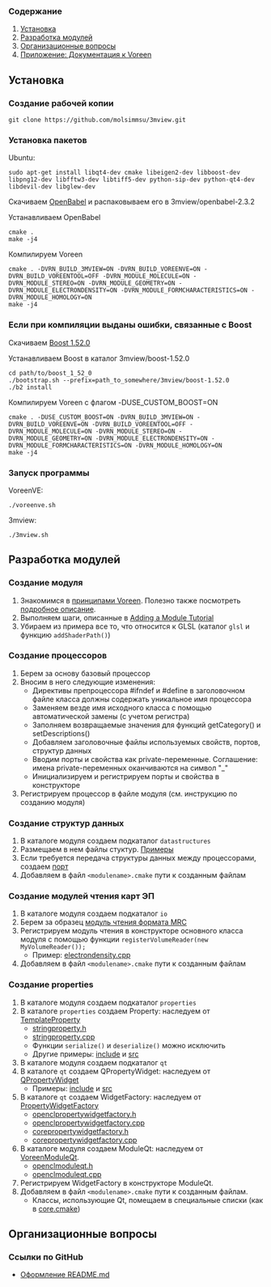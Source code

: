 ### Содержание
1. [Установка](#-1)
2. [Разработка модулей](#--1)
3. [Организационные вопросы](#--3)
4. [Приложение: Документация к Voreen](Voreen/README.md)

Установка
----------

### Создание рабочей копии
    git clone https://github.com/molsimmsu/3mview.git

### Установка пакетов
Ubuntu:

    sudo apt-get install libqt4-dev cmake libeigen2-dev libboost-dev libpng12-dev libfftw3-dev libtiff5-dev python-sip-dev python-qt4-dev libdevil-dev libglew-dev

Скачиваем [OpenBabel](http://sourceforge.net/projects/openbabel/files/openbabel/2.3.2/openbabel-2.3.2.tar.gz/download) и распаковываем его в 3mview/openbabel-2.3.2
    
Устанавливаем OpenBabel

    cmake .
    make -j4

Компилируем Voreen

    cmake . -DVRN_BUILD_3MVIEW=ON -DVRN_BUILD_VOREENVE=ON -DVRN_BUILD_VOREENTOOL=OFF -DVRN_MODULE_MOLECULE=ON -DVRN_MODULE_STEREO=ON -DVRN_MODULE_GEOMETRY=ON -DVRN_MODULE_ELECTRONDENSITY=ON -DVRN_MODULE_FORMCHARACTERISTICS=ON -DVRN_MODULE_HOMOLOGY=ON
    make -j4
    
### Если при компиляции выданы ошибки, связанные с Boost

Скачиваем [Boost 1.52.0](http://sourceforge.net/projects/boost/files/boost/1.52.0/boost_1_52_0.tar.bz2/download)

Устанавливаем Boost в каталог 3mview/boost-1.52.0

    cd path/to/boost_1_52_0
    ./bootstrap.sh --prefix=path_to_somewhere/3mview/boost-1.52.0
    ./b2 install
    
Компилируем Voreen с флагом -DUSE_CUSTOM_BOOST=ON

    cmake . -DUSE_CUSTOM_BOOST=ON -DVRN_BUILD_3MVIEW=ON -DVRN_BUILD_VOREENVE=ON -DVRN_BUILD_VOREENTOOL=OFF -DVRN_MODULE_MOLECULE=ON -DVRN_MODULE_STEREO=ON -DVRN_MODULE_GEOMETRY=ON -DVRN_MODULE_ELECTRONDENSITY=ON -DVRN_MODULE_FORMCHARACTERISTICS=ON -DVRN_MODULE_HOMOLOGY=ON
    make -j4
    
### Запуск программы

VoreenVE:

    ./voreenve.sh
    
3mview:

    ./3mview.sh

Разработка модулей
------------------

### Создание модуля
1. Знакомимся в [принципами Voreen](http://voreen.uni-muenster.de/?q=concepts). Полезно также посмотреть [подробное описание](http://voreen.uni-muenster.de/?q=tutorial-slides).
2. Выполняем шаги, описанные в [Adding a Module Tutorial](http://voreen.uni-muenster.de/?q=module-tutorial)
3. Убираем из примера все то, что относится к GLSL (каталог `glsl` и функцию `addShaderPath()`)

### Создание процессоров
1. Берем за основу базовый процессор
2. Вносим в него следующие изменения:
    * Директивы препроцессора #ifndef и #define в заголовочном файле класса должны содержать уникальное имя процессора
    * Заменяем везде имя исходного класса с помощью автоматической замены (с учетом регистра)
    * Заполняем возвращаемые значения для функций getCategory() и setDescriptions()
    * Добавляем заголовочные файлы используемых свойств, портов, структур данных
    * Вводим порты и свойства как private-переменные. Соглашение: имена private-переменных оканчиваются на символ "_"
    * Инициализируем и регистрируем порты и свойства в конструкторе
3. Регистрируем процессор в файле модуля (см. инструкцию по созданию модуля)

### Создание структур данных
1. В каталоге модуля создаем подкаталог `datastructures`
2. Размещаем в нем файлы стуктур. [Примеры](Voreen/custommodules/molecule/datastructures)
3. Если требуется передача структуры данных между процессорами, создаем [порт](Voreen/custommodules/molecule/ports)
4. Добавляем в файл `<modulename>.cmake` пути к созданным файлам

### Создание модулей чтения карт ЭП
1. В каталоге модуля создаем подкаталог `io`
2. Берем за образец [модуль чтения формата MRC](Voreen/custommodules/electrondensity/io)
3. Регистрируем модуль чтения в конструкторе основного класса модуля с помощью функции `registerVolumeReader(new MyVolumeReader());`
    * Пример: [electrondensity.cpp](Voreen/custommodules/electrondensity/electrondensity.cpp)
4. Добавляем в файл `<modulename>.cmake` пути к созданным файлам

### Создание properties
1. В каталоге модуля создаем подкаталог `properties`
2. В каталоге `properties` создаем Property: наследуем от [TemplateProperty](Voreen/include/voreen/core/properties/templateproperty.h)
    * [stringproperty.h](Voreen/include/voreen/core/properties/stringproperty.h)
    * [stringproperty.cpp](Voreen/src/core/properties/stringproperty.cpp)
    * Функции `serialize()` и `deserialize()` можно исключить
    * Другие примеры: [include](Voreen/include/voreen/core/properties) и [src](Voreen/src/core/properties)
3. В каталоге модуля создаем подкаталог `qt`
4. В каталоге `qt` создаем QPropertyWidget: наследуем от [QPropertyWidget](Voreen/include/voreen/qt/widgets/property/qpropertywidget.h)
    * Примеры: [include](Voreen/include/voreen/qt/widgets/property/) и [src](Voreen/src/qt/widgets/property/)
5. В каталоге `qt` создаем WidgetFactory: наследуем от [PropertyWidgetFactory](Voreen/include/voreen/core/properties/propertywidgetfactory.h)
    * [openclpropertywidgetfactory.h](Voreen/modules/opencl/qt/openclpropertywidgetfactory.h)
    * [openclpropertywidgetfactory.cpp](Voreen/modules/opencl/qt/openclpropertywidgetfactory.cpp)
    * [corepropertywidgetfactory.h](Voreen/include/voreen/qt/widgets/property/corepropertywidgetfactory.h)
    * [corepropertywidgetfactory.cpp](Voreen/src/qt/widgets/property/corepropertywidgetfactory.cpp)
6. В каталоге модуля cоздаем ModuleQt: наследуем от [VoreenModuleQt](Voreen/include/voreen/qt/voreenmoduleqt.h).
    * [openclmoduleqt.h](Voreen/modules/opencl/openclmoduleqt.h)
    * [openclmoduleqt.cpp](Voreen/modules/opencl/openclmoduleqt.cpp)
7. Регистрируем WidgetFactory в конструкторе ModuleQt.
8. Добавляем в файл `<modulename>.cmake` пути к созданным файлам. 
    * Классы, использующие Qt, помещаем в специальные списки (как в [core.cmake](Voreen/modules/core/core.cmake))

Организационные вопросы
-----------------------
### Ссылки по GitHub
* [Оформление README.md](https://github.com/github/markup/blob/master/README.md)
